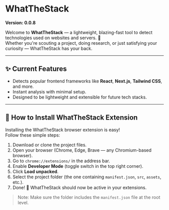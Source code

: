 # WhatTheStack

**Version: 0.0.8**

Welcome to **WhatTheStack** — a lightweight, blazing-fast tool to detect technologies used on websites and servers. 🚀  
Whether you're scouting a project, doing research, or just satisfying your curiosity — WhatTheStack has your back.

---

## ✨ Current Features

- Detects popular frontend frameworks like **React**, **Next.js**, **Tailwind CSS**, and more.
- Instant analysis with minimal setup.
- Designed to be lightweight and extensible for future tech stacks.

---

## 🧩 How to Install WhatTheStack Extension

Installing the WhatTheStack browser extension is easy!  
Follow these simple steps:

1. Download or clone the project files.
2. Open your browser (Chrome, Edge, Brave — any Chromium-based browser).
3. Go to `chrome://extensions/` in the address bar.
4. Enable **Developer Mode** (toggle switch in the top right corner).
5. Click **Load unpacked**.
6. Select the project folder (the one containing `manifest.json`, `src`, `assets`, etc.).
7. Done! 🎉 WhatTheStack should now be active in your extensions.

> Note: Make sure the folder includes the `manifest.json` file at the root level.

